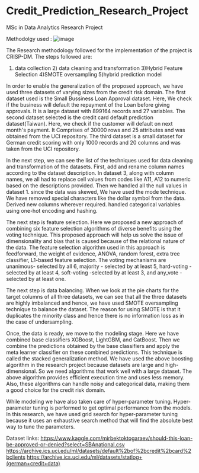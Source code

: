 # Credit_Prediction_Research_Project
MSc in Data Analytics Research Project

Methodolgy used :
![image](https://user-images.githubusercontent.com/78203422/146198338-a839212d-ea52-4382-aa53-d748601c7927.png)

The Research methodology followed for the implementation of the project is CRISP-DM. The steps followed are:
1) data collection 2) data cleaning and transformation 3)Hybrid Feature Selection 4)SMOTE oversampling 5)hybrid prediction model

In order to enable the generalization of the proposed approach, we have used three datasets of varying sizes from the credit risk domain.
The first dataset used is the Small Bussiness Loan Approval dataset. Here, We check if the business will default the repayment of the Loan before giving approvals. It is a large dataset with 899164 records and 27 variables. The second dataset selected is the credit card default prediction dataset(Taiwan). Here, we check if the customer will default on next month's payment. It Comprises of 30000 rows and 25 attributes and was obtained from the UCI repository. The third dataset is a small dataset for German credit scoring with only 1000 records and 20 columns and was taken from the UCI repository.

In the next step, we can see the list of the techniques used for data cleaning and transformation of the datasets. First, add and rename column names according to the dataset description. In dataset 3, along with column names, we all had to replace cell values from codes like A11, A12 to numeric based on the descriptions provided. Then we handled all the null values in dataset 1. since the data was skewed, We have used the mode technique. We have removed special characters like the dollar symbol from the data. Derived new columns wherever required. handled categorical variables using one-hot encoding and hashing.

The next step is feature selection. Here we proposed a new approach of combining six feature selection algorithms of diverse benefits using the voting technique. This proposed approach will help us solve the issue of dimensionality and bias that is caused because of the relational nature of the data. The feature selection algorithm used in this approach is feedforward, the weight of evidence, ANOVA, random forest, extra tree classifier, L1-based feature selection. The voting mechanisms are unanimous- selected by all 6, majority - selected by at least 5, hard-voting - selected by at least 4, soft-voting -selected by at least 3, and any_vote - selected by at least one.

The next step is data balancing. When we look at the pie charts for the target columns of all three datasets, we can see that all the three datasets are highly imbalanced and hence, we have used SMOTE oversampling technique to balance the dataset. The reason for using SMOTE is that it duplicates the minority class and hence there is no information loss as in the case of undersampling.

Once, the data is ready, we move to the modeling stage. Here we have combined base classifiers XGBoost, LightGBM, and CatBoost. Then we combine the predictions obtained by the base classifiers and apply the meta learner classifier on these combined predictions. This technique is called the stacked generalization method. We have used the above boosting algorithm in the research project because datasets are large and high-dimensional. So we need algorithms that work well with a large dataset. The above algorithm provides efficient execution time and uses less memory. Also, these algorithms can handle noisy and categorical data, making them a good choice for the credit risk domain.

While modeling we have also taken care of hyper-parameter tuning. Hyper-parameter tuning is performed to get optimal performance from the models. In this research, we have used grid search for hyper-parameter tuning because it uses an exhaustive search method that will find the absolute best way to tune the parameters.

Dataset links: 
https://www.kaggle.com/mirbektoktogaraev/should-this-loan-be-approved-or-denied?select=SBAnational.csv
https://archive.ics.uci.edu/ml/datasets/default%2bof%2bcredit%2bcard%2bclients
https://archive.ics.uci.edu/ml/datasets/statlog+(german+credit+data)
